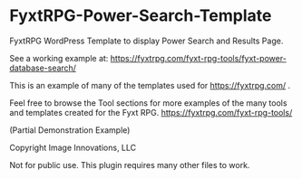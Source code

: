 # FyxtRPG-Power-Search-Template
FyxtRPG WordPress Template to display Power Search and Results Page.

See a working example at: https://fyxtrpg.com/fyxt-rpg-tools/fyxt-power-database-search/

This is an example of many of the templates used for https://fyxtrpg.com/ . 

Feel free to browse the Tool sections for more examples of the many tools and templates created for the Fyxt RPG.  https://fyxtrpg.com/fyxt-rpg-tools/

(Partial Demonstration Example)

Copyright Image Innovations, LLC

Not for public use. This plugin requires many other files to work.
